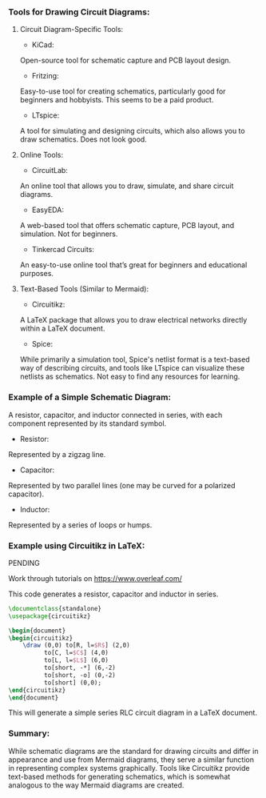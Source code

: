 ### Tools for Drawing Circuit Diagrams:

1. Circuit Diagram-Specific Tools:

   - KiCad: 
   
   Open-source tool for schematic capture and PCB layout design.
   
   - Fritzing: 
   
   Easy-to-use tool for creating schematics, particularly good for beginners and hobbyists. This seems to be a paid product.
   
   - LTspice: 
   
   A tool for simulating and designing circuits, which also allows you to draw schematics. Does not look good.

2. Online Tools:

   - CircuitLab: 
   
   An online tool that allows you to draw, simulate, and share circuit diagrams.
   
   - EasyEDA: 
   
   A web-based tool that offers schematic capture, PCB layout, and simulation. Not for beginners.
   
   - Tinkercad Circuits: 
   
   An easy-to-use online tool that’s great for beginners and educational purposes.

3. Text-Based Tools (Similar to Mermaid):

   - Circuitikz: 
   
   A LaTeX package that allows you to draw electrical networks directly within a LaTeX document.
   
   - Spice: 
   
   While primarily a simulation tool, Spice's netlist format is a text-based way of describing circuits, and tools like LTspice can visualize these netlists as schematics. Not easy to find any resources for learning.

### Example of a Simple Schematic Diagram:

A resistor, capacitor, and inductor connected in series, with each component represented by its standard symbol.

- Resistor: 

Represented by a zigzag line.

- Capacitor: 

Represented by two parallel lines (one may be curved for a polarized capacitor).

- Inductor: 

Represented by a series of loops or humps.

### Example using Circuitikz in LaTeX:

PENDING

Work through tutorials on https://www.overleaf.com/

This code generates a resistor, capacitor and inductor in series.

```latex
\documentclass{standalone}
\usepackage{circuitikz}

\begin{document}
\begin{circuitikz}
    \draw (0,0) to[R, l=$R$] (2,0)
          to[C, l=$C$] (4,0)
          to[L, l=$L$] (6,0)
          to[short, -*] (6,-2)
          to[short, -o] (0,-2)
          to[short] (0,0);
\end{circuitikz}
\end{document}
```

This will generate a simple series RLC circuit diagram in a LaTeX document.

### Summary:

While schematic diagrams are the standard for drawing circuits and differ in appearance and use from Mermaid diagrams, they serve a similar function in representing complex systems graphically. Tools like Circuitikz provide text-based methods for generating schematics, which is somewhat analogous to the way Mermaid diagrams are created.